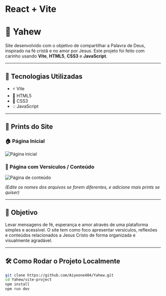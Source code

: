 # React + Vite
# 🙏 Yahew

Site desenvolvido com o objetivo de compartilhar a Palavra de Deus, inspirado na fé cristã e no amor por Jesus. Este projeto foi feito com carinho usando **Vite**, **HTML5**, **CSS3** e **JavaScript**.

---

## 🚀 Tecnologias Utilizadas

- ⚡ Vite
- 🧱 HTML5
- 🎨 CSS3
- 💡 JavaScript

---

## 📸 Prints do Site

### 🏠 Página Inicial
![Página inicial](/vite-project/src/assets/components/img/previa-img/img-1.png)

### 📖 Página com Versículos / Conteúdo
![Página de conteúdo](/vite-project/src/assets/components/img/previa-img/img-2.png)

*(Edite os nomes dos arquivos se forem diferentes, e adicione mais prints se quiser)*

---

## 🎯 Objetivo

Levar mensagens de fé, esperança e amor através de uma plataforma simples e acessível. O site tem como foco apresentar versículos, reflexões e conteúdos relacionados a Jesus Cristo de forma organizada e visualmente agradável.

---

## 🛠️ Como Rodar o Projeto Localmente

```bash
git clone https://github.com/Aiyeone404/Yahew.git
cd Yahew/vite-project
npm install
npm run dev
